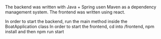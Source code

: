 The backend was written with Java + Spring usen Maven as a dependency management system.
The frontend was written using react.

In order to start the backend, run the main method inside the BoatApplication class
In order to start the frontend, cd into /frontend, npm install and then npm run start
